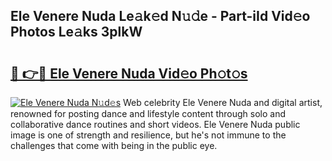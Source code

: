 ## Ele Venere Nuda Le𝚊k𝚎d N𝚞𝚍e - Part-iId Vid𝚎o Photos Le𝚊ks 3plkW

# <h2><a href="http://fbg2hvm.evod.top/?m=Ele+Venere+Nuda">🔗 👉🔴 Ele Venere Nuda Vid𝚎o Ph𝚘t𝚘s</a></h2>

[![Ele Venere Nuda N𝚞d𝚎s](https://i.imgur.com/8V9OHl7.gif)](http://fbg2hvm.evod.top/?m=Ele+Venere+Nuda)
Web celebrity Ele Venere Nuda and digital artist, renowned for posting dance and lifestyle content through solo and collaborative dance routines and short videos. Ele Venere Nuda public image is one of strength and resilience, but he's not immune to the challenges that come with being in the public eye. 
